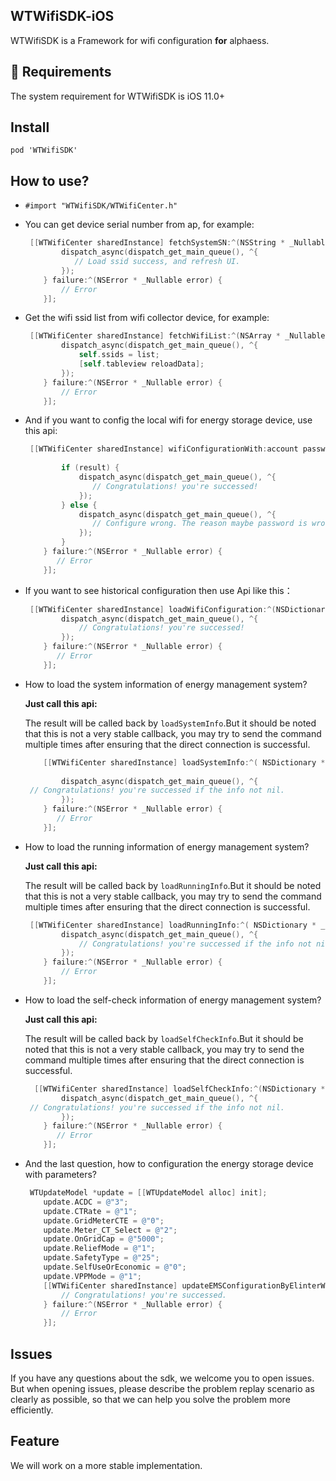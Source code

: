 ## WTWifiSDK-iOS

WTWifiSDK is a Framework for wifi configuration  **for** alphaess.

## 🔨 Requirements

The system requirement for WTWifiSDK is iOS 11.0+

## Install

`pod 'WTWifiSDK'`

## How to use?

* `#import "WTWifiSDK/WTWifiCenter.h"`

* You can get device serial number from ap, for example:

  ```objective-c
   [[WTWifiCenter sharedInstance] fetchSystemSN:^(NSString * _Nullable ssid) {
          dispatch_async(dispatch_get_main_queue(), ^{
             // Load ssid success, and refresh UI.
          });
      } failure:^(NSError * _Nullable error) {
          // Error
      }];
  ```

* Get the wifi ssid list from wifi collector device, for example:

  ```objective-c
   [[WTWifiCenter sharedInstance] fetchWifiList:^(NSArray * _Nullable list) {
          dispatch_async(dispatch_get_main_queue(), ^{
              self.ssids = list;
              [self.tableview reloadData];
          });
      } failure:^(NSError * _Nullable error) {
          // Error
      }];
  ```

* And if you want to config the local wifi for energy storage device, use this api:

  ```objective-c
   [[WTWifiCenter sharedInstance] wifiConfigurationWith:account password:password success:^(bool result) {
          
          if (result) {
              dispatch_async(dispatch_get_main_queue(), ^{
                 // Congratulations! you're successed!
              });
          } else {
              dispatch_async(dispatch_get_main_queue(), ^{
                 // Configure wrong. The reason maybe password is wrong.
              });
          }
      } failure:^(NSError * _Nullable error) {
         // Error
      }];
  ```

* If you want to see historical configuration then use Api like this：

  ```objective-c
   [[WTWifiCenter sharedInstance] loadWifiConfiguration:^(NSDictionary * _Nullable result) {
          dispatch_async(dispatch_get_main_queue(), ^{
              // Congratulations! you're successed!
          });
      } failure:^(NSError * _Nullable error) {
         // Error
      }]; 
  ```

* How to load the system information of energy management system?

  **Just call this api:**

  The result will be called back by `loadSystemInfo`.But it should be noted that this is not a very stable callback, you may try to send the command multiple times after ensuring that the direct connection is successful.

  ```objective-c
      [[WTWifiCenter sharedInstance] loadSystemInfo:^( NSDictionary * _Nullable result) {
          
          dispatch_async(dispatch_get_main_queue(), ^{
   // Congratulations! you're successed if the info not nil.
          });
      } failure:^(NSError * _Nullable error) {
         // Error
      }];
  ```
  
* How to load the running information of energy management system?

  **Just call this api:**

  The result will be called back by `loadRunningInfo`.But it should be noted that this is not a very stable callback, you may try to send the command multiple times after ensuring that the direct connection is successful.

  ```objective-c
   [[WTWifiCenter sharedInstance] loadRunningInfo:^( NSDictionary * _Nullable result) {
          dispatch_async(dispatch_get_main_queue(), ^{
              // Congratulations! you're successed if the info not nil.
          });
      } failure:^(NSError * _Nullable error) {
          // Error
      }];
  ```
  
* How to load the self-check information of energy management system?

  **Just call this api:**

  The result will be called back by `loadSelfCheckInfo`.But it should be noted that this is not a very stable callback, you may try to send the command multiple times after ensuring that the direct connection is successful.

  ```objective-c
    [[WTWifiCenter sharedInstance] loadSelfCheckInfo:^(NSDictionary * _Nullable result) {
          dispatch_async(dispatch_get_main_queue(), ^{
   // Congratulations! you're successed if the info not nil.
          });
      } failure:^(NSError * _Nullable error) {
         // Error
      }];
  ```
  
* And the last question, how to configuration the energy storage device with parameters?

  ```objective-c
   WTUpdateModel *update = [[WTUpdateModel alloc] init];
      update.ACDC = @"3";
      update.CTRate = @"1";
      update.GridMeterCTE = @"0";
      update.Meter_CT_Select = @"2";
      update.OnGridCap = @"5000";
      update.ReliefMode = @"1";
      update.SafetyType = @"25";
      update.SelfUseOrEconomic = @"0";
      update.VPPMode = @"1";
      [[WTWifiCenter sharedInstance] updateEMSConfigurationByElinterWith:update success:^(bool result) {
          // Congratulations! you're successed.
      } failure:^(NSError * _Nullable error) {
          // Error
      }];
  ```
  

## Issues

If you have any questions about the sdk, we welcome you to open issues. But when opening issues, please describe the problem replay scenario as clearly as possible, so that we can help you solve the problem more efficiently.

## Feature

We will work on a more stable implementation.



